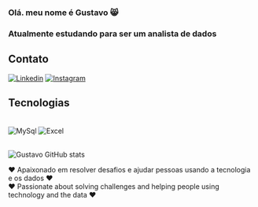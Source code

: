 ### Olá. meu nome é Gustavo 😸
### Atualmente estudando para ser um analista de dados


## Contato

[![Linkedin](https://img.shields.io/badge/LinkedIn-0077B5?style=for-the-badge&logo=linkedin&logoColor=white)](https://www.linkedin.com/in/gustavo-pedro-2b499a226/)
[![Instagram](https://img.shields.io/badge/Instagram-E4405F?style=for-the-badge&logo=instagram&logoColor=white)](https://www.instagram.com/_gustavo.p_/)
## Tecnologias

<div style = "display: inline_block"></br>
   <img align="center" alt= "MySql" src="https://img.shields.io/badge/MySQL-00000F?style=for-the-badge&logo=mysql&logoColor=white"/>
   <img align="center" alt= "Excel" src="https://img.shields.io/badge/Microsoft_Excel-217346?style=for-the-badge&logo=microsoft-excel&logoColor=white"/>
</div>

<br/>

![Gustavo GitHub stats](https://github-readme-stats.vercel.app/api?username=GusPLF0&show_icons=true&theme=onedark)


❤ Apaixonado em resolver desafios e ajudar pessoas usando a tecnologia e os dados ❤ <br/>
❤ Passionate about solving challenges and  helping people using technology and the data ❤



